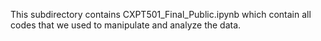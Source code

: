 This subdirectory contains CXPT501_Final_Public.ipynb which contain all codes that we used to manipulate and analyze the data. 
